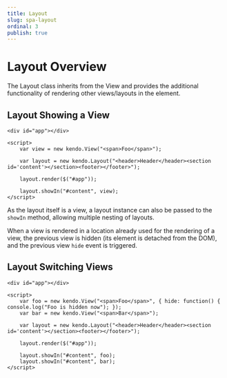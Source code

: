 ```yaml
---
title: Layout
slug: spa-layout
ordinal: 3
publish: true
---
```


# Layout Overview

The Layout class inherits from the View and provides the additional functionality of rendering other views/layouts in the element.

## Layout Showing a View

    <div id="app"></div>

    <script>
        var view = new kendo.View("<span>Foo</span>");

        var layout = new kendo.Layout("<header>Header</header><section id='content'></section><footer></footer>");

        layout.render($("#app"));

        layout.showIn("#content", view);
    </script>

As the layout itself is a view, a layout instance can also be passed to the `showIn` method, allowing multiple nesting of layouts.

When a view is rendered in a location already used for the rendering of a view, the previous view is hidden (its element is detached from the DOM), and the previous view `hide` event is triggered.


## Layout Switching Views

    <div id="app"></div>

    <script>
        var foo = new kendo.View("<span>Foo</span>", { hide: function() { console.log("Foo is hidden now"); });
        var bar = new kendo.View("<span>Bar</span>");

        var layout = new kendo.Layout("<header>Header</header><section id='content'></section><footer></footer>");

        layout.render($("#app"));

        layout.showIn("#content", foo);
        layout.showIn("#content", bar);
    </script>
